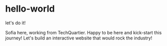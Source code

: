 # hello-world
let's do it!


Sofia here, working from TechQuartier. 
Happy to be here and kick-start this journey!
Let's build an interactive website that would rock the industry!
